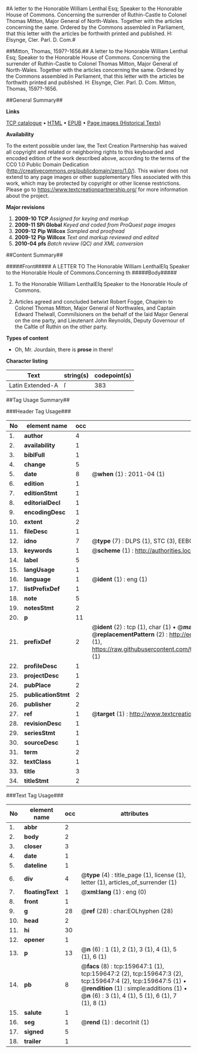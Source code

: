 #A letter to the Honorable William Lenthal Esq; Speaker to the Honorable House of Commons. Concerning the surrender of Ruthin-Castle to Colonel Thomas Mitton, Major General of North-Wales. Together with the articles concerning the same. Ordered by the Commons assembled in Parliament, that this letter with the articles be forthwith printed and published. H: Elsynge, Cler. Parl. D. Com.#

##Mitton, Thomas, 1597?-1656.##
A letter to the Honorable William Lenthal Esq; Speaker to the Honorable House of Commons. Concerning the surrender of Ruthin-Castle to Colonel Thomas Mitton, Major General of North-Wales. Together with the articles concerning the same. Ordered by the Commons assembled in Parliament, that this letter with the articles be forthwith printed and published. H: Elsynge, Cler. Parl. D. Com.
Mitton, Thomas, 1597?-1656.

##General Summary##

**Links**

[TCP catalogue](http://www.ota.ox.ac.uk/tcp/)  • 
[HTML](http://tei.it.ox.ac.uk/tcp/Texts-HTML/free/A89/A89191.html)  • 
[EPUB](http://tei.it.ox.ac.uk/tcp/Texts-EPUB/free/A89/A89191.epub) • 
[Page images (Historical Texts)](https://historicaltexts.jisc.ac.uk/eebo-99872395e)

**Availability**

To the extent possible under law, the Text Creation Partnership has waived all copyright and related or neighboring rights to this keyboarded and encoded edition of the work described above, according to the terms of the CC0 1.0 Public Domain Dedication (http://creativecommons.org/publicdomain/zero/1.0/). This waiver does not extend to any page images or other supplementary files associated with this work, which may be protected by copyright or other license restrictions. Please go to https://www.textcreationpartnership.org/ for more information about the project.

**Major revisions**

1. __2009-10__ __TCP__ *Assigned for keying and markup*
1. __2009-11__ __SPi Global__ *Keyed and coded from ProQuest page images*
1. __2009-12__ __Pip Willcox__ *Sampled and proofread*
1. __2009-12__ __Pip Willcox__ *Text and markup reviewed and edited*
1. __2010-04__ __pfs__ *Batch review (QC) and XML conversion*

##Content Summary##

#####Front#####
A LETTER TO The Honorable William LenthalEſq Speaker to the Honorable Houſe of Commons.Concerning th
#####Body#####

1. To the Honorable William LenthalEſq Speaker to the Honorable Houſe of Commons.

1. Articles agreed and concluded betwixt Robert Fogge, Chaplein to Colonel Thomas Mitton, Major General of Northwales, and Captain Edward Thelwall, Commiſsioners on the behalf of the ſaid Major General on the one party, and Lieutenant John Reynolds, Deputy Governour of the Caſtle of Ruthin on the other party.

**Types of content**

  * Oh, Mr. Jourdain, there is **prose** in there!

**Character listing**


|Text|string(s)|codepoint(s)|
|---|---|---|
|Latin Extended-A|ſ|383|

##Tag Usage Summary##

###Header Tag Usage###

|No|element name|occ|attributes|
|---|---|---|---|
|1.|__author__|4||
|2.|__availability__|1||
|3.|__biblFull__|1||
|4.|__change__|5||
|5.|__date__|8| @__when__ (1) : 2011-04 (1)|
|6.|__edition__|1||
|7.|__editionStmt__|1||
|8.|__editorialDecl__|1||
|9.|__encodingDesc__|1||
|10.|__extent__|2||
|11.|__fileDesc__|1||
|12.|__idno__|7| @__type__ (7) : DLPS (1), STC (3), EEBO-CITATION (1), PROQUEST (1), VID (1)|
|13.|__keywords__|1| @__scheme__ (1) : http://authorities.loc.gov/ (1)|
|14.|__label__|5||
|15.|__langUsage__|1||
|16.|__language__|1| @__ident__ (1) : eng (1)|
|17.|__listPrefixDef__|1||
|18.|__note__|5||
|19.|__notesStmt__|2||
|20.|__p__|11||
|21.|__prefixDef__|2| @__ident__ (2) : tcp (1), char (1)  •  @__matchPattern__ (2) : ([0-9\-]+):([0-9IVX]+) (1), (.+) (1)  •  @__replacementPattern__ (2) : http://eebo.chadwyck.com/downloadtiff?vid=$1&page=$2 (1), https://raw.githubusercontent.com/textcreationpartnership/Texts/master/tcpchars.xml#$1 (1)|
|22.|__profileDesc__|1||
|23.|__projectDesc__|1||
|24.|__pubPlace__|2||
|25.|__publicationStmt__|2||
|26.|__publisher__|2||
|27.|__ref__|1| @__target__ (1) : http://www.textcreationpartnership.org/docs/. (1)|
|28.|__revisionDesc__|1||
|29.|__seriesStmt__|1||
|30.|__sourceDesc__|1||
|31.|__term__|2||
|32.|__textClass__|1||
|33.|__title__|3||
|34.|__titleStmt__|2||


###Text Tag Usage###

|No|element name|occ|attributes|
|---|---|---|---|
|1.|__abbr__|2||
|2.|__body__|2||
|3.|__closer__|3||
|4.|__date__|1||
|5.|__dateline__|1||
|6.|__div__|4| @__type__ (4) : title_page (1), license (1), letter (1), articles_of_surrender (1)|
|7.|__floatingText__|1| @__xml:lang__ (1) : eng (0)|
|8.|__front__|1||
|9.|__g__|28| @__ref__ (28) : char:EOLhyphen (28)|
|10.|__head__|2||
|11.|__hi__|30||
|12.|__opener__|1||
|13.|__p__|13| @__n__ (6) : 1 (1), 2 (1), 3 (1), 4 (1), 5 (1), 6 (1)|
|14.|__pb__|8| @__facs__ (8) : tcp:159647:1 (1), tcp:159647:2 (2), tcp:159647:3 (2), tcp:159647:4 (2), tcp:159647:5 (1)  •  @__rendition__ (1) : simple:additions (1)  •  @__n__ (6) : 3 (1), 4 (1), 5 (1), 6 (1), 7 (1), 8 (1)|
|15.|__salute__|1||
|16.|__seg__|1| @__rend__ (1) : decorInit (1)|
|17.|__signed__|5||
|18.|__trailer__|1||
